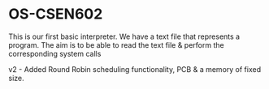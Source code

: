 # OS-CSEN602

This is our first basic interpreter. 
We have a text file that represents a program.
The aim is to be able to read the text file & perform the corresponding system calls

v2 - Added Round Robin scheduling functionality, PCB & a memory of fixed size.
